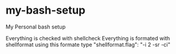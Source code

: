 # my-bash-setup
My Personal bash setup

Everything is checked with shellcheck
Everything is formated with shellformat using this formate type "shellformat.flag": "-i 2 -sr -ci"